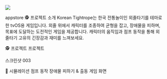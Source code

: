 <img src="https://capsule-render.vercel.app/api?type=모양&color=색상코드&height=높이&section=header&text=🎮 Unity 심화 프로젝트
Find a fish&fontSize=25" />


appstore
🕵️ 프로젝트 소개
Korean Tightrope는 한국 전통놀이인 외줄타기를 테마로 한 tvOS용 게임입니다. 외줄 위에서 캐릭터를 조종하여 균형을 잡고, 장애물을 피하며, 목표에 도달하는 도전적인 게임을 제공합니다. 캐릭터의 움직임과 점프 동작을 통해 외줄타기 고유의 긴장감과 재미를 느껴보세요.

🕵️ 프로젝트
프로젝트

스크린샷
003

📱 시뮬레이션
점프 동작	장애물 피하기 & 출동	게임 화면
		
